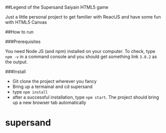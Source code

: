 ##Legend of the Supersand Saiyain HTML5 game

Just a little personal project to get familier with ReactJS and have some fun with HTML5 Canvas

##How to run

###Prerequisites

You need Node JS (and npm) installed on your computer. To check, type `npm -v` in a command console and you should get something link `3.8.2` as the output.

###Install

- Git clone the project wherever you fancy
- Bring up a termainal and cd supersand
- type `npm install`
- after a successful installation, type `npm start`. The project should bring up a new browser tab automatically
# supersand
